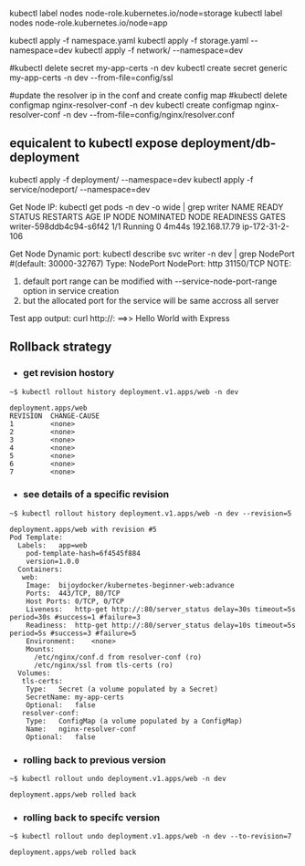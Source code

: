 kubectl label nodes <node-name> node-role.kubernetes.io/node=storage
kubectl label nodes <node-name> node-role.kubernetes.io/node=app


kubectl apply -f namespace.yaml
kubectl apply -f storage.yaml --namespace=dev
kubectl apply -f network/ --namespace=dev

#kubectl delete secret my-app-certs -n dev
kubectl create secret generic my-app-certs -n dev --from-file=config/ssl

#update the resolver ip in the conf and create config map
#kubectl delete configmap nginx-resolver-conf -n dev
kubectl create configmap nginx-resolver-conf -n dev --from-file=config/nginx/resolver.conf

## equicalent to kubectl expose deployment/db-deployment

kubectl apply -f deployment/ --namespace=dev
kubectl apply -f service/nodeport/ --namespace=dev

Get Node IP: kubectl get pods -n dev -o wide | grep writer
NAME                        READY   STATUS    RESTARTS   AGE   IP                NODE               NOMINATED NODE   READINESS GATES
writer-598ddb4c94-s6f42     1/1     Running   0          4m44s   192.168.17.79     ip-172-31-2-106    <none>           <none>

Get Node Dynamic port: kubectl describe svc writer -n dev | grep NodePort #(default: 30000-32767)
Type:                     NodePort
NodePort:                 http  31150/TCP
NOTE: 
1. default port range can be modified with --service-node-port-range option in service creation
2. but the allocated port for the service will be same accross all server

Test app output: curl http://<node-public-ip>:<node-dynamic-port> ==>> Hello World with Express


## Rollback strategy

- ### get revision hostory
```
~$ kubectl rollout history deployment.v1.apps/web -n dev

deployment.apps/web
REVISION  CHANGE-CAUSE
1         <none>
2         <none>
3         <none>
4         <none>
5         <none>
6         <none>
7         <none>
```

- ### see details of a specific revision
```
~$ kubectl rollout history deployment.v1.apps/web -n dev --revision=5

deployment.apps/web with revision #5
Pod Template:
  Labels:	app=web
	pod-template-hash=6f4545f884
	version=1.0.0
  Containers:
   web:
    Image:	bijoydocker/kubernetes-beginner-web:advance
    Ports:	443/TCP, 80/TCP
    Host Ports:	0/TCP, 0/TCP
    Liveness:	http-get http://:80/server_status delay=30s timeout=5s period=30s #success=1 #failure=3
    Readiness:	http-get http://:80/server_status delay=10s timeout=5s period=5s #success=3 #failure=5
    Environment:	<none>
    Mounts:
      /etc/nginx/conf.d from resolver-conf (ro)
      /etc/nginx/ssl from tls-certs (ro)
  Volumes:
   tls-certs:
    Type:	Secret (a volume populated by a Secret)
    SecretName:	my-app-certs
    Optional:	false
   resolver-conf:
    Type:	ConfigMap (a volume populated by a ConfigMap)
    Name:	nginx-resolver-conf
    Optional:	false

```

- ### rolling back to previous version
```
~$ kubectl rollout undo deployment.v1.apps/web -n dev

deployment.apps/web rolled back
```

- ### rolling back to specifc version
```
~$ kubectl rollout undo deployment.v1.apps/web -n dev --to-revision=7

deployment.apps/web rolled back
```